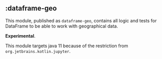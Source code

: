 ## :dataframe-geo

This module, published as `dataframe-geo`, contains all logic and tests for DataFrame to be able to work 
with geographical data.

**Experimental**.

This module targets java 11 because of the restriction from `org.jetbrains.kotlin.jupyter`.
